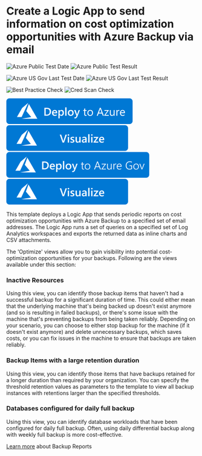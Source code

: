 # Create a Logic App to send information on cost optimization opportunities with Azure Backup via email

![Azure Public Test Date](https://azurequickstartsservice.blob.core.windows.net/badges/101-backup-optimize-report/PublicLastTestDate.svg)
![Azure Public Test Result](https://azurequickstartsservice.blob.core.windows.net/badges/101-backup-optimize-report/PublicDeployment.svg)

![Azure US Gov Last Test Date](https://azurequickstartsservice.blob.core.windows.net/badges/101-backup-optimize-report/FairfaxLastTestDate.svg)
![Azure US Gov Last Test Result](https://azurequickstartsservice.blob.core.windows.net/badges/101-backup-optimize-report/FairfaxDeployment.svg)

![Best Practice Check](https://azurequickstartsservice.blob.core.windows.net/badges/101-backup-optimize-report/BestPracticeResult.svg)
![Cred Scan Check](https://azurequickstartsservice.blob.core.windows.net/badges/101-backup-optimize-report/CredScanResult.svg)

[![Deploy To Azure](https://raw.githubusercontent.com/Azure/azure-quickstart-templates/master/1-CONTRIBUTION-GUIDE/images/deploytoazure.svg?sanitize=true)](https://portal.azure.com/#create/Microsoft.Template/uri/https%3A%2F%2Fraw.githubusercontent.com%2FAzure%2Fazure-quickstart-templates%2Fmaster%2F101-backup-optimize-report%2Fazuredeploy.json)  [![Visualize](https://raw.githubusercontent.com/Azure/azure-quickstart-templates/master/1-CONTRIBUTION-GUIDE/images/visualizebutton.svg?sanitize=true)](http://armviz.io/#/?load=https%3A%2F%2Fraw.githubusercontent.com%2FAzure%2Fazure-quickstart-templates%2Fmaster%2F101-backup-optimize-report%2Fazuredeploy.json)
[![Deploy To Azure US Gov](https://raw.githubusercontent.com/Azure/azure-quickstart-templates/master/1-CONTRIBUTION-GUIDE/images/deploytoazuregov.svg?sanitize=true)](https://portal.azure.us/#create/Microsoft.Template/uri/https%3A%2F%2Fraw.githubusercontent.com%2FAzure%2Fazure-quickstart-templates%2Fmaster%2F101-backup-optimize-report%2Fazuredeploy.json)
[![Visualize](https://raw.githubusercontent.com/Azure/azure-quickstart-templates/master/1-CONTRIBUTION-GUIDE/images/visualizebutton.svg?sanitize=true)](http://armviz.io/#/?load=https%3A%2F%2Fraw.githubusercontent.com%2FAzure%2Fazure-quickstart-templates%2Fmaster%2F101-backup-optimize-report%2Fazuredeploy.json)


This template deploys a Logic App that sends periodic reports on cost optimization opportunities with Azure Backup to a specified set of email addresses. The Logic App runs a set of queries on a specified set of Log Analytics workspaces and exports the returned data as inline charts and CSV attachments.

The 'Optimize' views allow you to gain visibility into potential cost-optimization opportunities for your backups. Following are the views available under this section:

### Inactive Resources
Using this view, you can identify those backup items that haven't had a successful backup for a significant duration of time. This could either mean that the underlying machine that's being backed up doesn't exist anymore (and so is resulting in failed backups), or there's some issue with the machine that's preventing backups from being taken reliably. Depending on your scenario, you can choose to either stop backup for the machine (if it doesn't exist anymore) and delete unnecessary backups, which saves costs, or you can fix issues in the machine to ensure that backups are taken reliably.

### Backup Items with a large retention duration
Using this view, you can identify those items that have backups retained for a longer duration than required by your organization. You can specify the threshold retention values as parameters to the template to view all backup instances with retentions larger than the specified thresholds.

### Databases configured for daily full backup
Using this view, you can identify database workloads that have been configured for daily full backup. Often, using daily differential backup along with weekly full backup is more cost-effective.

[Learn more](https://aka.ms/AzureBackupReportDoc) about Backup Reports







